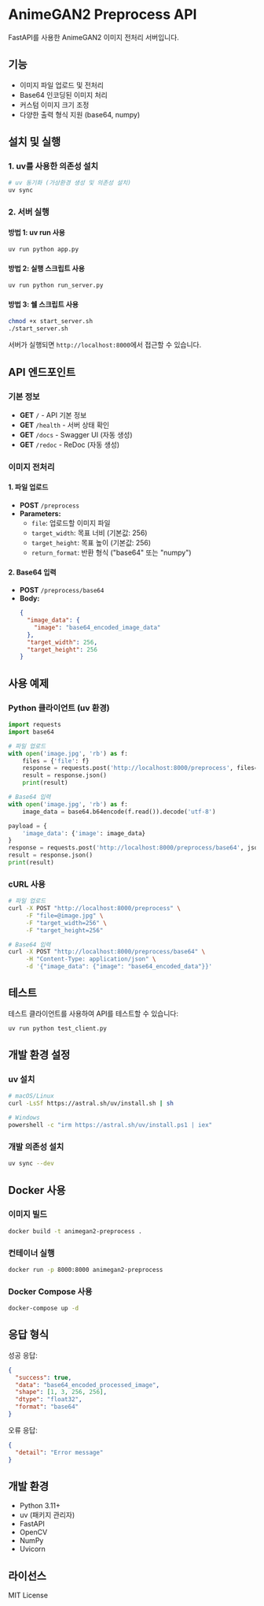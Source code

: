 # AnimeGAN2 Preprocess API

FastAPI를 사용한 AnimeGAN2 이미지 전처리 서버입니다.

## 기능

- 이미지 파일 업로드 및 전처리
- Base64 인코딩된 이미지 처리
- 커스텀 이미지 크기 조정
- 다양한 출력 형식 지원 (base64, numpy)

## 설치 및 실행

### 1. uv를 사용한 의존성 설치

```bash
# uv 동기화 (가상환경 생성 및 의존성 설치)
uv sync
```

### 2. 서버 실행

#### 방법 1: uv run 사용
```bash
uv run python app.py
```

#### 방법 2: 실행 스크립트 사용
```bash
uv run python run_server.py
```

#### 방법 3: 쉘 스크립트 사용
```bash
chmod +x start_server.sh
./start_server.sh
```

서버가 실행되면 `http://localhost:8000`에서 접근할 수 있습니다.

## API 엔드포인트

### 기본 정보

- **GET** `/` - API 기본 정보
- **GET** `/health` - 서버 상태 확인
- **GET** `/docs` - Swagger UI (자동 생성)
- **GET** `/redoc` - ReDoc (자동 생성)

### 이미지 전처리

#### 1. 파일 업로드
- **POST** `/preprocess`
- **Parameters:**
  - `file`: 업로드할 이미지 파일
  - `target_width`: 목표 너비 (기본값: 256)
  - `target_height`: 목표 높이 (기본값: 256)
  - `return_format`: 반환 형식 ("base64" 또는 "numpy")

#### 2. Base64 입력
- **POST** `/preprocess/base64`
- **Body:**
  ```json
  {
    "image_data": {
      "image": "base64_encoded_image_data"
    },
    "target_width": 256,
    "target_height": 256
  }
  ```

## 사용 예제

### Python 클라이언트 (uv 환경)

```python
import requests
import base64

# 파일 업로드
with open('image.jpg', 'rb') as f:
    files = {'file': f}
    response = requests.post('http://localhost:8000/preprocess', files=files)
    result = response.json()
    print(result)

# Base64 입력
with open('image.jpg', 'rb') as f:
    image_data = base64.b64encode(f.read()).decode('utf-8')

payload = {
    'image_data': {'image': image_data}
}
response = requests.post('http://localhost:8000/preprocess/base64', json=payload)
result = response.json()
print(result)
```

### cURL 사용

```bash
# 파일 업로드
curl -X POST "http://localhost:8000/preprocess" \
     -F "file=@image.jpg" \
     -F "target_width=256" \
     -F "target_height=256"

# Base64 입력
curl -X POST "http://localhost:8000/preprocess/base64" \
     -H "Content-Type: application/json" \
     -d '{"image_data": {"image": "base64_encoded_data"}}'
```

## 테스트

테스트 클라이언트를 사용하여 API를 테스트할 수 있습니다:

```bash
uv run python test_client.py
```

## 개발 환경 설정

### uv 설치
```bash
# macOS/Linux
curl -LsSf https://astral.sh/uv/install.sh | sh

# Windows
powershell -c "irm https://astral.sh/uv/install.ps1 | iex"
```

### 개발 의존성 설치
```bash
uv sync --dev
```

## Docker 사용

### 이미지 빌드
```bash
docker build -t animegan2-preprocess .
```

### 컨테이너 실행
```bash
docker run -p 8000:8000 animegan2-preprocess
```

### Docker Compose 사용
```bash
docker-compose up -d
```

## 응답 형식

성공 응답:
```json
{
  "success": true,
  "data": "base64_encoded_processed_image",
  "shape": [1, 3, 256, 256],
  "dtype": "float32",
  "format": "base64"
}
```

오류 응답:
```json
{
  "detail": "Error message"
}
```

## 개발 환경

- Python 3.11+
- uv (패키지 관리자)
- FastAPI
- OpenCV
- NumPy
- Uvicorn

## 라이선스

MIT License
